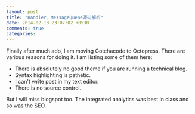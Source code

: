 ```yaml
---
layout: post
title: "Handler、MessageQuene源码解析"
date: 2014-02-13 23:07:02 +0530
comments: true
categories: 
---
```


Finally after much ado, I am moving Gotchacode to Octopress. There are various reasons for doing it.
I am listing some of them here:

- There is absolutely no good theme if you are running a technical blog.
- Syntax highlighting is pathetic.
- I can't write post in my text editor.
- There is no source control.

But I will miss blogspot too. The integrated analytics was best in class and so was the SEO.

